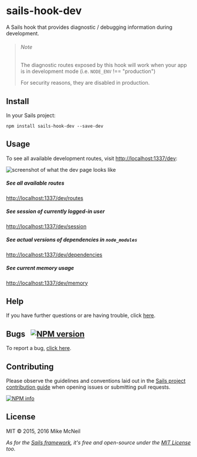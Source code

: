 # sails-hook-dev

A Sails hook that provides diagnostic / debugging information during development.


> ###### Note
>
> The diagnostic routes exposed by this hook will work when your app is in development mode (i.e. `NODE_ENV` !== "production")
>
> For security reasons, they are disabled in production.


## Install

In your Sails project:

```
npm install sails-hook-dev --save-dev
```

## Usage

To see all available development routes, visit [http://localhost:1337/dev](http://localhost:1337/dev):

![screenshot of what the dev page looks like](http://i.imgur.com/3xJDAXr.png)

##### See all available routes
[http://localhost:1337/dev/routes](http://localhost:1337/dev/routes)

##### See session of currently logged-in user
[http://localhost:1337/dev/session](http://localhost:1337/dev/session)

##### See actual versions of dependencies in `node_modules`
[http://localhost:1337/dev/dependencies](http://localhost:1337/dev/dependencies)

##### See current memory usage
[http://localhost:1337/dev/memory](http://localhost:1337/dev/memory)


## Help

If you have further questions or are having trouble, click [here](http://sailsjs.com/support).


## Bugs &nbsp; [![NPM version](https://badge.fury.io/js/sails-hook-dev.svg)](http://npmjs.com/package/sails-hook-dev)

To report a bug, [click here](http://sailsjs.com/bugs).


## Contributing

Please observe the guidelines and conventions laid out in the [Sails project contribution guide](http://sailsjs.com/contribute) when opening issues or submitting pull requests.

[![NPM info](https://nodei.co/npm/sails-hook-dev.png?downloads=true)](http://npmjs.com/package/sails-hook-dev)

## License

MIT &copy; 2015, 2016 Mike McNeil

_As for the [Sails framework](http://sailsjs.com), it's free and open-source under the [MIT License](http://sailsjs.com/license) too._
